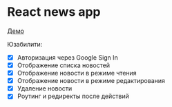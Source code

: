 # React news app
[Демо](https://quantumxo.github.io/react-news-app/dist/#/)


Юзабилити:

- [x] Авторизация через Google Sign In
- [x] Отображение списка новостей
- [x] Отображение новости в режиме чтения
- [x] Отображение новости в режиме редактирования
- [x] Удаление новости
- [x] Роутинг и редиректы после действий
